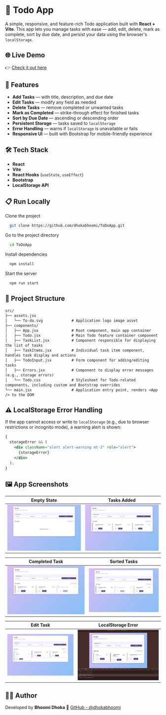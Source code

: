 # 📝 Todo App

A simple, responsive, and feature-rich Todo application built with **React + Vite**. This app lets you manage tasks with ease — add, edit, delete, mark as complete, sort by due date, and persist your data using the browser's `localStorage`.

## 🌐 Live Demo

👉 [Check it out here](https://tasknavigatorpro.netlify.app/)

## 🚀 Features

- **Add Tasks** — with title, description, and due date
- **Edit Tasks** — modify any field as needed
- **Delete Tasks** — remove completed or unwanted tasks
- **Mark as Completed** — strike-through effect for finished tasks
- **Sort by Due Date** — ascending or descending order
- **Persistent Storage** — tasks saved to `localStorage`
- **Error Handling** — warns if `localStorage` is unavailable or fails
- **Responsive UI** — built with Bootstrap for mobile-friendly experience

## 🛠 Tech Stack

- **React**
- **Vite**
- **React Hooks** (`useState`, `useEffect`)
- **Bootstrap**
- **LocalStorage API**

## 📋 Run Locally

Clone the project

```bash
  git clone https://github.com/dhokabhoomi/ToDoApp.git
```

Go to the project directory

```bash
  cd ToDoApp
```

Install dependencies

```bash
  npm install
```

Start the server

```bash
  npm run start
```

## 📂 Project Structure

```
src/
├── assets.jsx
│   └── To-do.svg             # Application logo image asset
├── components/
│   ├── App.jsx               # Root component, main app container
│   ├── Todo.jsx              # Main Todo feature container component
│   ├── TaskList.jsx          # Component responsible for displaying the list of tasks
│   ├── TaskItems.jsx         # Individual task item component, handles task display and actions
│   ├── TodoInput.jsx         # Form component for adding/editing tasks
│   ├── Errors.jsx            # Component to display error messages (e.g., storage errors)
│   └── Todo.css              # Stylesheet for Todo-related components, including custom and Bootstrap overrides
└── main.jsx                  # Application entry point, renders <App /> to the DOM

```

## ⚠️ LocalStorage Error Handling

If the app cannot access or write to `localStorage` (e.g., due to browser restrictions or incognito mode), a warning alert is shown:

```jsx
{
  storageError && (
    <div className="alert alert-warning mt-3" role="alert">
      {storageError}
    </div>
  );
}
```

## 🖼️ App Screenshots

| Empty State                     | Tasks Added                     |
| ------------------------------- | ------------------------------- |
| ![Empty](screenshots/empty.png) | ![Tasks](screenshots/tasks.png) |

| Completed Task                         | Sorted Tasks                      |
| -------------------------------------- | --------------------------------- |
| ![Complete](screenshots/completed.png) | ![Sorted](screenshots/sorted.png) |

| Edit Task                     | LocalStorage Error              |
| ----------------------------- | ------------------------------- |
| ![Edit](screenshots/edit.png) | ![Error](screenshots/error.png) |

## 👩‍💻 Author

Developed by **Bhoomi Dhoka**
🔗 [GitHub - @dhokabhoomi](https://github.com/dhokabhoomi)
